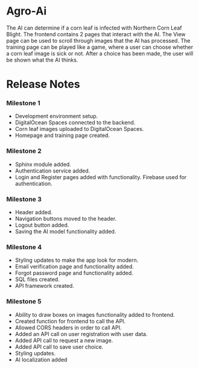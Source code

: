 # Agro-Ai
The AI can determine if a corn leaf is infected with Northern Corn Leaf Blight. The frontend contains 2 pages that interact with the AI. The View page can be used to scroll through images that the AI has processed. The training page can be played like a game, where a user can choose whether a corn leaf image is sick or not. After a choice has been made, the user will be shown what the AI thinks.


# Release Notes

### Milestone 1
- Development environment setup.
- DigitalOcean Spaces connected to the backend.
- Corn leaf images uploaded to DigitalOcean Spaces.
- Homepage and training page created.

### Milestone 2
- Sphinx module added.
- Authentication service added.
- Login and Register pages added with functionality. Firebase used for authentication.

### Milestone 3
- Header added.
- Navigation buttons moved to the header.
- Logout button added.
- Saving the AI model functionality added.

### Milestone 4
- Styling updates to make the app look for modern.
- Email verification page and functionality added.
- Forgot password page and functionality added.
- SQL files created.
- API framework created.

### Milestone 5
- Ability to draw boxes on images functionality added to frontend.
- Created function for frontend to call the API.
- Allowed CORS headers in order to call API.
- Added an API call on user registration with user data.
- Added API call to request a new image.
- Added API call to save user choice.
- Styling updates.
- AI localization added
